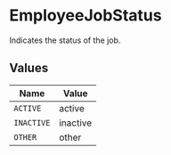 # EmployeeJobStatus

Indicates the status of the job.


## Values

| Name       | Value      |
| ---------- | ---------- |
| `ACTIVE`   | active     |
| `INACTIVE` | inactive   |
| `OTHER`    | other      |